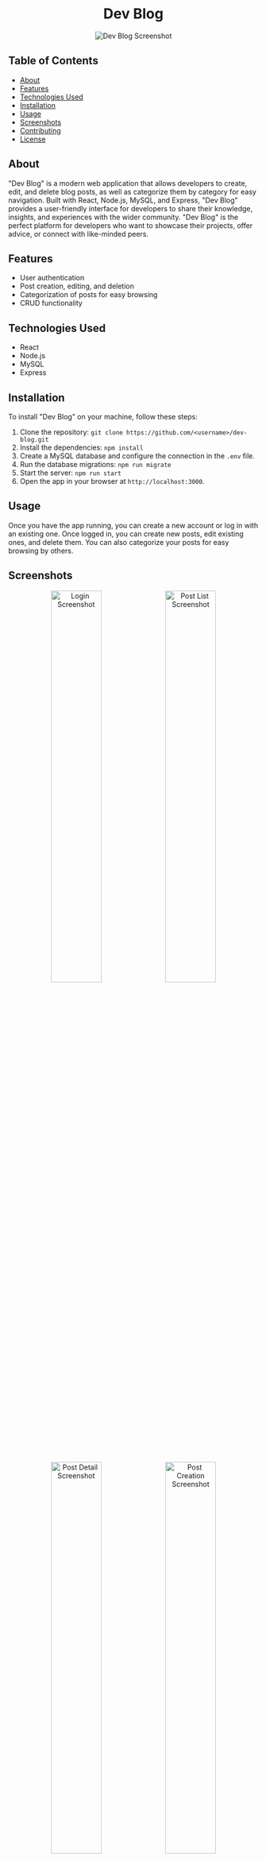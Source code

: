 <div align="center">
  <h1>Dev Blog</h1>
  <img src="https://i.imgur.com/0gLkzFF.png" alt="Dev Blog Screenshot">
</div>

## Table of Contents

- [About](#about)
- [Features](#features)
- [Technologies Used](#technologies-used)
- [Installation](#installation)
- [Usage](#usage)
- [Screenshots](#screenshots)
- [Contributing](#contributing)
- [License](#license)

## About

"Dev Blog" is a modern web application that allows developers to create, edit, and delete blog posts, as well as categorize them by category for easy navigation. Built with React, Node.js, MySQL, and Express, "Dev Blog" provides a user-friendly interface for developers to share their knowledge, insights, and experiences with the wider community. "Dev Blog" is the perfect platform for developers who want to showcase their projects, offer advice, or connect with like-minded peers.

## Features

- User authentication
- Post creation, editing, and deletion
- Categorization of posts for easy browsing
- CRUD functionality

## Technologies Used

- React
- Node.js
- MySQL
- Express

## Installation

To install "Dev Blog" on your machine, follow these steps:

1. Clone the repository: `git clone https://github.com/<username>/dev-blog.git`
2. Install the dependencies: `npm install`
3. Create a MySQL database and configure the connection in the `.env` file.
4. Run the database migrations: `npm run migrate`
5. Start the server: `npm run start`
6. Open the app in your browser at `http://localhost:3000`.

## Usage

Once you have the app running, you can create a new account or log in with an existing one. Once logged in, you can create new posts, edit existing ones, and delete them. You can also categorize your posts for easy browsing by others.

## Screenshots

<div align="center">
  <img src="https://i.imgur.com/gM37jvZ.png" alt="Login Screenshot" width="45%">
  <img src="https://i.imgur.com/w9XOMUI.png" alt="Post List Screenshot" width="45%">
  <img src="https://i.imgur.com/lN5v5J5.png" alt="Post Detail Screenshot" width="45%">
  <img src="https://i.imgur.com/7VREmI0.png" alt="Post Creation Screenshot" width="45%">
  <img src="https://i.imgur.com/tX9sWnT.png" alt="Post Editing Screenshot" width="45%">
</div>

## Contributing

Contributions are welcome! If you have any suggestions for new features, bug fixes, or other improvements, please submit a pull request.

## License

This project is licensed under the MIT License. See the `LICENSE` file for details.